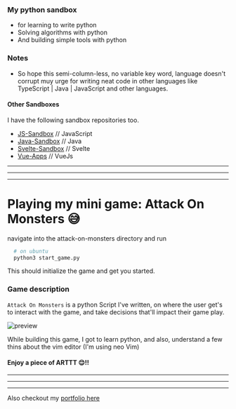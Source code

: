 ### My python sandbox

- for learning to write python
- Solving algorithms with python
- And building simple tools with python

### Notes

- So hope this semi-column-less, no variable key word, language doesn't corrupt muy urge for writing neat code in other languages like TypeScript | Java | JavaScript and other languages.

#### Other Sandboxes

I have the following sandbox repositories too.

- [JS-Sandbox](https://github.com/RashJrEdmund/js-sandbox) // JavaScript
- [Java-Sandbox](https://github.com/RashJrEdmund/java-sandbox) // Java
- [Svelte-Sandbox](https://github.com/RashJrEdmund/svelte_sanbox) // Svelte
- [Vue-Apps](https://github.com/RashJrEdmund/vue-apps) // VueJs

---
---
---

# Playing my mini game: Attack On Monsters 😅

navigate into the attack-on-monsters directory
and run

```bash
  # on ubuntu
  python3 start_game.py
```

This should initialize the game and get you started.

### Game description

```Attack On Monsters``` is a python Script I've written, on where the user get's to interact with the game, and take decisions that'll impact their game play.

![preview](./assets/attack-on-monsters-gameplay.png)

While building this game, I got to learn python, and also, understand a few thins about the vim editor (I'm using neo Vim)

#### Enjoy a piece of ARTTT 😌!!

---
---
---

Also checkout my [portfolio here](https://rash-edmund.vercel.app)
